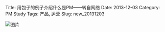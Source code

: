 Title: 用包子的例子介绍什么是PM——转自网络
Date: 2013-12-03
Category: PM Study
Tags: 产品, 运营
Slug: new_20131203

![图片](https://lh6.googleusercontent.com/-NfbQJ_QKdQA/UuIXjuA9drI/AAAAAAAAAPA/7WBcE35_gvo/w23-h543-no/%25E7%2594%25A8%25E5%258C%2585%25E5%25AD%2590%25E7%259A%2584%25E4%25BE%258B%25E5%25AD%2590%25E4%25BB%258B%25E7%25BB%258D%25E4%25BB%2580%25E4%25B9%2588%25E6%2598%25AFPM.jpg "包子互联网")